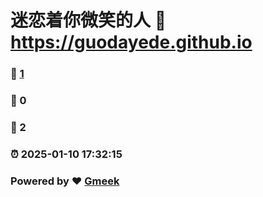 # 迷恋着你微笑的人 :link: https://guodayede.github.io 
### :page_facing_up: [1](https://guodayede.github.io/tag.html) 
### :speech_balloon: 0 
### :hibiscus: 2 
### :alarm_clock: 2025-01-10 17:32:15 
### Powered by :heart: [Gmeek](https://github.com/Meekdai/Gmeek)
